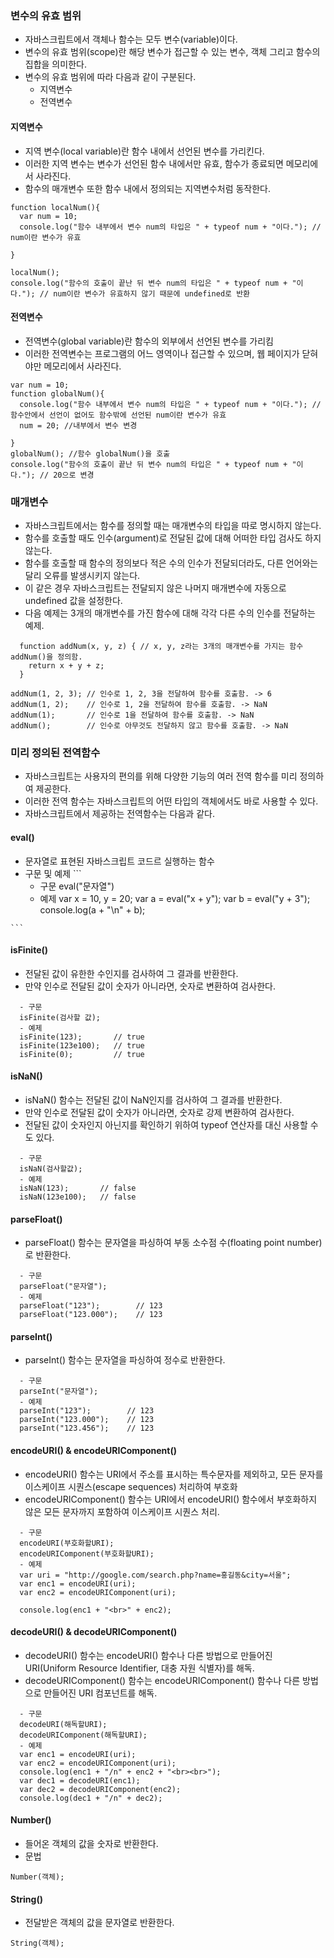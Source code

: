 ### 변수의 유효 범위
- 자바스크립트에서 객체나 함수는 모두 변수(variable)이다.
- 변수의 유효 범위(scope)란 해당 변수가 접근할 수 있는 변수, 객체 그리고 함수의 집합을 의미한다.
- 변수의 유효 범위에 따라 다음과 같이 구분된다.
  - 지역변수
  - 전역변수

#### 지역변수
- 지역 변수(local variable)란 함수 내에서 선언된 변수를 가리킨다.
- 이러한 지역 변수는 변수가 선언된 함수 내에서만 유효, 함수가 종료되면 메모리에서 사라진다.
- 함수의 매개변수 또한 함수 내에서 정의되는 지역변수처럼 동작한다.

```
function localNum(){
  var num = 10;
  console.log("함수 내부에서 변수 num의 타입은 " + typeof num + "이다."); // num이란 변수가 유효

}

localNum();
console.log("함수의 호출이 끝난 뒤 변수 num의 타입은 " + typeof num + "이다."); // num이란 변수가 유효하지 않기 때문에 undefined로 반환
```

#### 전역변수
- 전역변수(global variable)란 함수의 외부에서 선언된 변수를 가리킴
- 이러한 전역변수는 프로그램의 어느 영역이나 접근할 수 있으며, 웹 페이지가 닫혀야만 메모리에서 사라진다.

```
var num = 10;
function globalNum(){
  console.log("함수 내부에서 변수 num의 타입은 " + typeof num + "이다."); // 함수안에서 선언이 없어도 함수밖에 선언된 num이란 변수가 유효
  num = 20; //내부에서 변수 변경

}
globalNum(); //함수 globalNum()을 호출
console.log("함수의 호출이 끝난 뒤 변수 num의 타입은 " + typeof num + "이다."); // 20으로 변경

```

### 매개변수
- 자바스크립트에서는 함수를 정의할 때는 매개변수의 타입을 따로 명시하지 않는다.
- 함수를 호출할 때도 인수(argument)로 전달된 값에 대해 어떠한 타입 검사도 하지 않는다.
- 함수를 호출할 때 함수의 정의보다 적은 수의 인수가 전달되더라도, 다른 언어와는 달리 오류를 발생시키지 않는다.
- 이 같은 경우 자바스크립트는 전달되지 않은 나머지 매개변수에 자동으로 undefined 값을 설정한다.
- 다음 예제는 3개의 매개변수를 가진 함수에 대해 각각 다른 수의 인수를 전달하는 예제.
```
  function addNum(x, y, z) { // x, y, z라는 3개의 매개변수를 가지는 함수 addNum()을 정의함.
    return x + y + z;
  }

addNum(1, 2, 3); // 인수로 1, 2, 3을 전달하여 함수를 호출함. -> 6
addNum(1, 2);    // 인수로 1, 2을 전달하여 함수를 호출함. -> NaN
addNum(1);       // 인수로 1을 전달하여 함수를 호출함. -> NaN
addNum();        // 인수로 아무것도 전달하지 않고 함수를 호출함. -> NaN
```

### 미리 정의된 전역함수
- 자바스크립트는 사용자의 편의를 위해 다양한 기능의 여러 전역 함수를 미리 정의하여 제공한다.
- 이러한 전역 함수는 자바스크립트의 어떤 타입의 객체에서도 바로 사용할 수 있다.
- 자바스크립트에서 제공하는 전역함수는 다음과 같다.

#### eval()
   - 문자열로 표현된 자바스크립트 코드르 실행하는 함수
   - 구문 및 예제
    ```
      - 구문
      eval("문자열")
      - 예제
      var x = 10, y = 20;
      var a = eval("x + y");
      var b = eval("y + 3");
      console.log(a + "\n" + b);

    ```
#### isFinite()
   - 전달된 값이 유한한 수인지를 검사하여 그 결과를 반환한다.
   - 만약 인수로 전달된 값이 숫자가 아니라면, 숫자로 변환하여 검사한다.
  ```
    - 구문
    isFinite(검사할 값);
    - 예제
    isFinite(123);       // true
    isFinite(123e100);   // true
    isFinite(0);         // true
  ```
#### isNaN()
   - isNaN() 함수는 전달된 값이 NaN인지를 검사하여 그 결과를 반환한다.
   - 만약 인수로 전달된 값이 숫자가 아니라면, 숫자로 강제 변환하여 검사한다.
   - 전달된 값이 숫자인지 아닌지를 확인하기 위하여 typeof 연산자를 대신 사용할 수도 있다.
  ```
    - 구문
    isNaN(검사할값);
    - 예제
    isNaN(123);       // false
    isNaN(123e100);   // false
  ``` 
#### parseFloat()
   - parseFloat() 함수는 문자열을 파싱하여 부동 소수점 수(floating point number)로 반환한다.
  ```
    - 구문
    parseFloat("문자열");
    - 예제
    parseFloat("123");        // 123
    parseFloat("123.000");    // 123
  ```
#### parseInt()
   - parseInt() 함수는 문자열을 파싱하여 정수로 반환한다.
  ```
    - 구문
    parseInt("문자열");
    - 예제
    parseInt("123");        // 123
    parseInt("123.000");    // 123
    parseInt("123.456");    // 123
  ```
#### encodeURI() & encodeURIComponent()
   - encodeURI() 함수는 URI에서 주소를 표시하는 특수문자를 제외하고, 모든 문자를 이스케이프 시퀀스(escape sequences) 처리하여 부호화
   - encodeURIComponent() 함수는 URI에서 encodeURI() 함수에서 부호화하지 않은 모든 문자까지 포함하여 이스케이프 시퀀스 처리.
  ```
    - 구문
    encodeURI(부호화할URI);
    encodeURIComponent(부호화할URI);
    - 예제
    var uri = "http://google.com/search.php?name=홍길동&city=서울";
    var enc1 = encodeURI(uri);
    var enc2 = encodeURIComponent(uri);

    console.log(enc1 + "<br>" + enc2);
  ```
#### decodeURI() & decodeURIComponent()
   - decodeURI() 함수는 encodeURI() 함수나 다른 방법으로 만들어진 URI(Uniform Resource Identifier, 대충 자원 식별자)를 해독.
   - decodeURIComponent() 함수는 encodeURIComponent() 함수나 다른 방법으로 만들어진 URI 컴포넌트를 해독.
  ```
    - 구문
    decodeURI(해독할URI);
    decodeURIComponent(해독할URI);
    - 예제
    var enc1 = encodeURI(uri);
    var enc2 = encodeURIComponent(uri);
    console.log(enc1 + "/n" + enc2 + "<br><br>");
    var dec1 = decodeURI(enc1);
    var dec2 = decodeURIComponent(enc2);
    console.log(dec1 + "/n" + dec2);
  ```

#### Number()
- 들어온 객체의 값을 숫자로 반환한다.
- 문법
```
Number(객체);
```
#### String()
- 전달받은 객체의 값을 문자열로 반환한다.
```
String(객체);
```